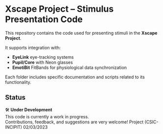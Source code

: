 # Xscape Project – Stimulus Presentation Code

This repository contains the code used for presenting stimuli in the **Xscape Project**.

It supports integration with:
- **EyeLink** eye-tracking systems  
- **Pupil/Core** with Neon glasses  
- **EmotiBit** FitBands for physiological data synchronization  

Each folder includes specific documentation and scripts related to its functionality.

## Status

🛠️ **Under Development**  
This code is currently a work in progress.  
Contributions, feedback, and suggestions are very welcome! Project (CSIC-INCIPIT) 02/03/2023
